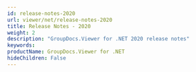 ```yaml
---
id: release-notes-2020
url: viewer/net/release-notes-2020
title: Release Notes - 2020
weight: 2
description: "GroupDocs.Viewer for .NET 2020 release notes"
keywords: 
productName: GroupDocs.Viewer for .NET
hideChildren: False
---
```

